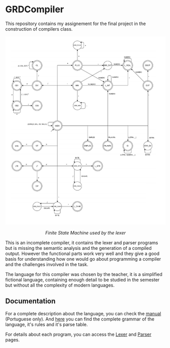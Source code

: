 # GRDCompiler

This repository contains my assignement for the final project in the construction of compilers class.

![Finite State Machine for the language](GRDlexer/docs/automato.png)
<p align="center"><em>Finite State Machine used by the lexer</em></p>

This is an incomplete compiler, it contains the lexer and parser programs but is missing the semantic analysis and the generation of a compiled output. However the functional parts work very well and they give a good basis for understanding how one would go about programming a compiler and the challenges involved in the task.

The language for this compiler was chosen by the teacher, it is a simplified fictional language, containing enough detail to be studied in the semester but without all the complexity of modern languages.

## Documentation
For a complete description about the language, you can check the [manual](docs/manual-linguagem.pdf) (Portuguese only).
And [here](docs/grammar.xlsx) you can find the complete grammar of the language, it's rules and it's parse table.

For details about each program, you can access the [Lexer](GRDlexer) and [Parser](GRDparser) pages.

